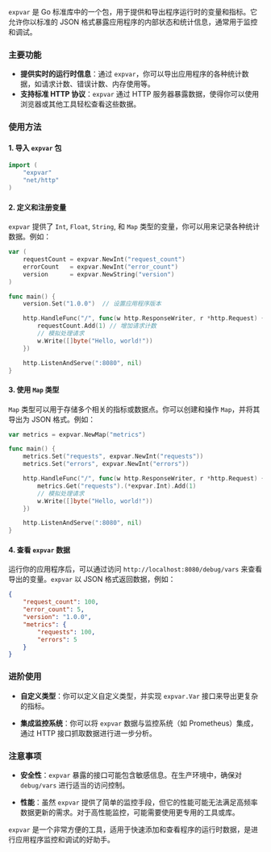 `expvar` 是 Go 标准库中的一个包，用于提供和导出程序运行时的变量和指标。它允许你以标准的 JSON 格式暴露应用程序的内部状态和统计信息，通常用于监控和调试。

### 主要功能

- **提供实时的运行时信息**：通过 `expvar`，你可以导出应用程序的各种统计数据，如请求计数、错误计数、内存使用等。
- **支持标准 HTTP 协议**：`expvar` 通过 HTTP 服务器暴露数据，使得你可以使用浏览器或其他工具轻松查看这些数据。

### 使用方法

#### 1. **导入 `expvar` 包**

```go
import (
    "expvar"
    "net/http"
)
```

#### 2. **定义和注册变量**

`expvar` 提供了 `Int`, `Float`, `String`, 和 `Map` 类型的变量，你可以用来记录各种统计数据。例如：

```go
var (
    requestCount = expvar.NewInt("request_count")
    errorCount   = expvar.NewInt("error_count")
    version      = expvar.NewString("version")
)

func main() {
    version.Set("1.0.0")  // 设置应用程序版本

    http.HandleFunc("/", func(w http.ResponseWriter, r *http.Request) {
        requestCount.Add(1) // 增加请求计数
        // 模拟处理请求
        w.Write([]byte("Hello, world!"))
    })

    http.ListenAndServe(":8080", nil)
}
```

#### 3. **使用 `Map` 类型**

`Map` 类型可以用于存储多个相关的指标或数据点。你可以创建和操作 `Map`，并将其导出为 JSON 格式。例如：

```go
var metrics = expvar.NewMap("metrics")

func main() {
    metrics.Set("requests", expvar.NewInt("requests"))
    metrics.Set("errors", expvar.NewInt("errors"))

    http.HandleFunc("/", func(w http.ResponseWriter, r *http.Request) {
        metrics.Get("requests").(*expvar.Int).Add(1)
        // 模拟处理请求
        w.Write([]byte("Hello, world!"))
    })

    http.ListenAndServe(":8080", nil)
}
```

#### 4. **查看 `expvar` 数据**

运行你的应用程序后，可以通过访问 `http://localhost:8080/debug/vars` 来查看导出的变量。`expvar` 以 JSON 格式返回数据，例如：

```json
{
    "request_count": 100,
    "error_count": 5,
    "version": "1.0.0",
    "metrics": {
        "requests": 100,
        "errors": 5
    }
}
```

### 进阶使用

- **自定义类型**：你可以定义自定义类型，并实现 `expvar.Var` 接口来导出更复杂的指标。

- **集成监控系统**：你可以将 `expvar` 数据与监控系统（如 Prometheus）集成，通过 HTTP 接口抓取数据进行进一步分析。

### 注意事项

- **安全性**：`expvar` 暴露的接口可能包含敏感信息。在生产环境中，确保对 `debug/vars` 进行适当的访问控制。

- **性能**：虽然 `expvar` 提供了简单的监控手段，但它的性能可能无法满足高频率数据更新的需求。对于高性能监控，可能需要使用更专用的工具或库。

`expvar` 是一个非常方便的工具，适用于快速添加和查看程序的运行时数据，是进行应用程序监控和调试的好助手。